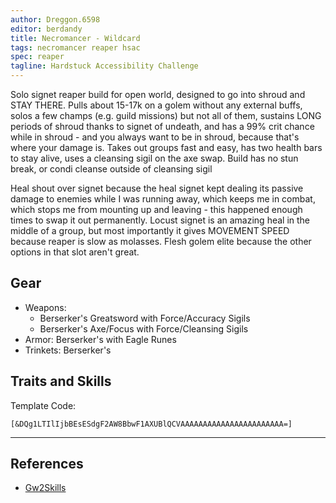 ```yaml
---
author: Dreggon.6598
editor: berdandy
title: Necromancer - Wildcard
tags: necromancer reaper hsac
spec: reaper
tagline: Hardstuck Accessibility Challenge
---
```


Solo signet reaper build for open world, designed to go into shroud and STAY THERE. Pulls about 15-17k on a golem without any external buffs, solos a few champs (e.g. guild missions) but not all of them, sustains LONG periods of shroud thanks to signet of undeath, and has a 99% crit chance while in shroud - and you always want to be in shroud, because that's where your damage is. Takes out groups fast and easy, has two health bars to stay alive, uses a cleansing sigil on the axe swap. Build has no stun break, or condi cleanse outside of cleansing sigil

Heal shout over signet because the heal signet kept dealing its passive damage to enemies while I was running away, which keeps me in combat, which stops me from mounting up and leaving - this happened enough times to swap it out permanently. Locust signet is an amazing heal in the middle of a group, but most importantly it gives MOVEMENT SPEED because reaper is slow as molasses. Flesh golem elite because the other options in that slot aren't great.

## Gear

- Weapons:
  - Berserker's Greatsword with Force/Accuracy Sigils
  - Berserker's Axe/Focus with Force/Cleansing Sigils
- Armor: Berserker's with Eagle Runes
- Trinkets: Berserker's

## Traits and Skills

Template Code:

`[&DQg1LTIlIjbBEsESdgF2AW8BbwF1AXUBlQCVAAAAAAAAAAAAAAAAAAAAAAA=]`

---

<div
  data-armory-embed='skills'
  data-armory-ids='30488,10612,10611,10622,10646'
>
</div>
<div
  data-armory-embed='specializations'
  data-armory-ids='53,50,34'
  data-armory-53-traits='914,909,853'
  data-armory-50-traits='875,894,893'
  data-armory-34-traits='2020,1969,2021'
>
</div>
<script async src='https://unpkg.com/armory-embeds@^0.x.x/armory-embeds.js'></script>



## References

- [Gw2Skills](http://en.gw2skills.net/editor/?PSwAEd3lJkwwCbaptru2YjOaXlNbA-zRIYRU/XIRko9GCVUVmMA-e)
